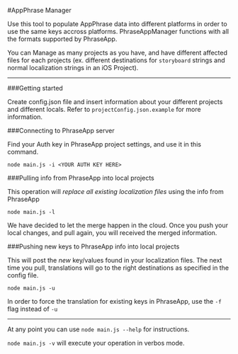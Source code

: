 #AppPhrase Manager

Use this tool to populate AppPhrase data into different platforms in order to use the same keys accross platforms. PhraseAppManager functions with all the formats supported by PhraseApp. 

You can Manage as many projects as you have, and have different affected files for each projects (ex. different destinations for `storyboard` strings and normal localization strings in an iOS Project).

---

###Getting started

Create config.json file and insert information about your different projects and different locals. Refer to `projectConfig.json.example` for more information.

###Connecting to PhraseApp server

Find your Auth key in PhraseApp project settings, and use it in this command.

    node main.js -i <YOUR AUTH KEY HERE>

###Pulling info from PhraseApp into local projects

This operation will _replace all existing localization files_ using the info from PhraseApp

    node main.js -l
    
We have decided to let the merge happen in the cloud. Once you push your local changes, and pull again, you will received the merged information.
    
###Pushing new keys to PhraseApp info into local projects

This will post the _new_ key/values found in your localization files. The next time you pull, translations will go to the right destinations as specified in the config file.
    
    node main.js -u
    
In order to force the translation for existing keys in PhraseApp, use the `-f` flag instead of `-u`

---

At any point you can use `node main.js --help` for instructions.

`node main.js -v` will execute your operation in verbos mode.
